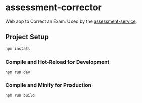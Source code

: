 # assessment-corrector

Web app to Correct an Exam.
Used by the [assessment-service](https://github.com/EDUTIEK/assessment-service).


## Project Setup

```sh
npm install
```

### Compile and Hot-Reload for Development

```sh
npm run dev
```

### Compile and Minify for Production

```sh
npm run build
```
